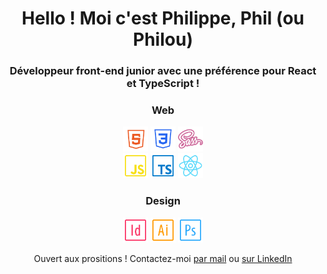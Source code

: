 <h1 align="center">Hello ! Moi c'est Philippe, Phil (ou Philou)</h1>
<h3 align="center">Développeur front-end junior avec une préférence pour React et TypeScript !</h3>

<h3 align="center">Web</h3>
<p align="center">
  <img src="img\html-logo.png" alt="html5" width="40" height="40"/>
  <img src="img\css-logo.png" alt="css3" width="40" height="40"/>
  <img src="img\sass-logo.png" alt="sass" width="40" height="40"/>
  <br>
  <img src="img\javascript-logo.png" alt="javascript" width="40" height="40"/>
  <img src="img\typescript-logo.png" alt="typescript" width="40" height="40"/>
  <img src="img\react-logo.png" alt="react" width="40" height="40"/>

<h3 align="center">Design</h3>
<p align="center">
  <img src="img\indesign-logo.png" alt="indesign" width="40" height="40">
  <img src="img\illustrator-logo.png" alt="illustrator" width="40" height="40">
  <img src="img\photoshop-logo.png" alt="photoshop" width="40" height="40">
</p>

<p align="center">
  Ouvert aux prositions ! Contactez-moi <a href="mailto:delcroixphilippe73@gmail.com">par mail</a> ou <a href="https://linkedin.com/in/delcroix-philippe">sur LinkedIn</a>
</p>
